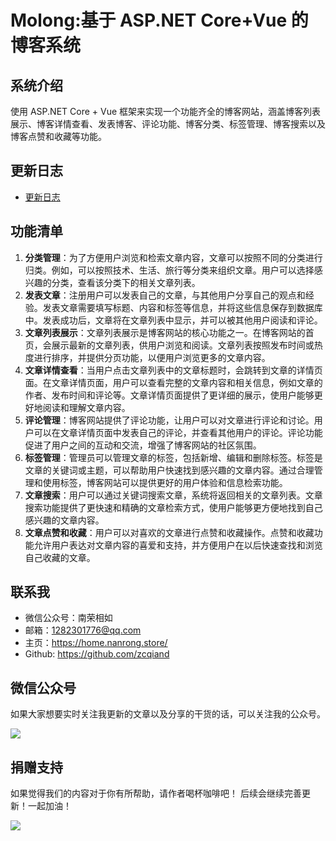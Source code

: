# Molong:基于 ASP\.NET Core+Vue 的博客系统

## 系统介绍

使用 ASP\.NET Core + Vue 框架来实现一个功能齐全的博客网站，涵盖博客列表展示、博客详情查看、发表博客、评论功能、博客分类、标签管理、博客搜索以及博客点赞和收藏等功能。

## 更新日志

- [更新日志](./CHANGELOG.md)

## 功能清单

1. **分类管理**：为了方便用户浏览和检索文章内容，文章可以按照不同的分类进行归类。例如，可以按照技术、生活、旅行等分类来组织文章。用户可以选择感兴趣的分类，查看该分类下的相关文章列表。
2. **发表文章**：注册用户可以发表自己的文章，与其他用户分享自己的观点和经验。发表文章需要填写标题、内容和标签等信息，并将这些信息保存到数据库中。发表成功后，文章将在文章列表中显示，并可以被其他用户阅读和评论。
3. **文章列表展示**：文章列表展示是博客网站的核心功能之一。在博客网站的首页，会展示最新的文章列表，供用户浏览和阅读。文章列表按照发布时间或热度进行排序，并提供分页功能，以便用户浏览更多的文章内容。
4. **文章详情查看**：当用户点击文章列表中的文章标题时，会跳转到文章的详情页面。在文章详情页面，用户可以查看完整的文章内容和相关信息，例如文章的作者、发布时间和评论等。文章详情页面提供了更详细的展示，使用户能够更好地阅读和理解文章内容。
5. **评论管理**：博客网站提供了评论功能，让用户可以对文章进行评论和讨论。用户可以在文章详情页面中发表自己的评论，并查看其他用户的评论。评论功能促进了用户之间的互动和交流，增强了博客网站的社区氛围。
6. **标签管理**：管理员可以管理文章的标签，包括新增、编辑和删除标签。标签是文章的关键词或主题，可以帮助用户快速找到感兴趣的文章内容。通过合理管理和使用标签，博客网站可以提供更好的用户体验和信息检索功能。
7. **文章搜索**：用户可以通过关键词搜索文章，系统将返回相关的文章列表。文章搜索功能提供了更快速和精确的文章检索方式，使用户能够更方便地找到自己感兴趣的文章内容。
8. **文章点赞和收藏**：用户可以对喜欢的文章进行点赞和收藏操作。点赞和收藏功能允许用户表达对文章内容的喜爱和支持，并方便用户在以后快速查找和浏览自己收藏的文章。

## 联系我

- 微信公众号：南荣相如
- 邮箱：1282301776@qq.com
- 主页：https://home.nanrong.store/
- Github: https://github.com/zcqiand

## 微信公众号

如果大家想要实时关注我更新的文章以及分享的干货的话，可以关注我的公众号。

![](https://home.nanrong.store/assets/weixin.jpg)

## 捐赠支持

如果觉得我们的内容对于你有所帮助，请作者喝杯咖啡吧！ 后续会继续完善更新！一起加油！

![](https://home.nanrong.store/assets/zhifu.png)

